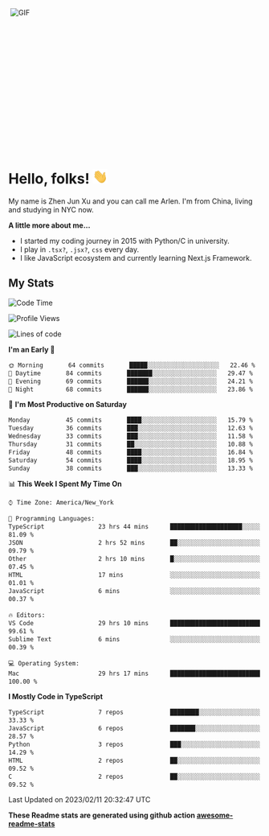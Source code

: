 <img align="right" alt="GIF" src="https://media.giphy.com/media/xUA7bdpLxQhsSQdyog/giphy.gif" width="500" height="320" />

# Hello, folks! <img src="https://raw.githubusercontent.com/arlenxuzj/arlenxuzj/master/assets/wave.gif" width="30px">

My name is Zhen Jun Xu and you can call me Arlen. I'm from China, living and studying in NYC now.

**A little more about me...**

 - I started my coding journey in 2015 with Python/C in university.
 - I play in `.tsx?`, `.jsx?`, `css` every day.
 - I like JavaScript ecosystem and currently learning Next.js Framework.

## My Stats

<!--START_SECTION:waka-->
![Code Time](http://img.shields.io/badge/Code%20Time-3%2C051%20hrs%2036%20mins-blue)

![Profile Views](http://img.shields.io/badge/Profile%20Views-0-blue)

![Lines of code](https://img.shields.io/badge/From%20Hello%20World%20I%27ve%20Written-323%20Thousand%20lines%20of%20code-blue)

**I'm an Early 🐤** 

```text
🌞 Morning       64 commits       █████░░░░░░░░░░░░░░░░░░░░   22.46 % 
🌆 Daytime       84 commits       ███████░░░░░░░░░░░░░░░░░░   29.47 % 
🌃 Evening       69 commits       ██████░░░░░░░░░░░░░░░░░░░   24.21 % 
🌙 Night         68 commits       ██████░░░░░░░░░░░░░░░░░░░   23.86 % 

```
📅 **I'm Most Productive on Saturday** 

```text
Monday          45 commits       ████░░░░░░░░░░░░░░░░░░░░░   15.79 % 
Tuesday         36 commits       ███░░░░░░░░░░░░░░░░░░░░░░   12.63 % 
Wednesday       33 commits       ███░░░░░░░░░░░░░░░░░░░░░░   11.58 % 
Thursday        31 commits       ██░░░░░░░░░░░░░░░░░░░░░░░   10.88 % 
Friday          48 commits       ████░░░░░░░░░░░░░░░░░░░░░   16.84 % 
Saturday        54 commits       ████░░░░░░░░░░░░░░░░░░░░░   18.95 % 
Sunday          38 commits       ███░░░░░░░░░░░░░░░░░░░░░░   13.33 % 

```


📊 **This Week I Spent My Time On** 

```text
⌚︎ Time Zone: America/New_York

💬 Programming Languages: 
TypeScript               23 hrs 44 mins      ████████████████████░░░░░   81.09 % 
JSON                     2 hrs 52 mins       ██░░░░░░░░░░░░░░░░░░░░░░░   09.79 % 
Other                    2 hrs 10 mins       █░░░░░░░░░░░░░░░░░░░░░░░░   07.45 % 
HTML                     17 mins             ░░░░░░░░░░░░░░░░░░░░░░░░░   01.01 % 
JavaScript               6 mins              ░░░░░░░░░░░░░░░░░░░░░░░░░   00.37 % 

🔥 Editors: 
VS Code                  29 hrs 10 mins      █████████████████████████   99.61 % 
Sublime Text             6 mins              ░░░░░░░░░░░░░░░░░░░░░░░░░   00.39 % 

💻 Operating System: 
Mac                      29 hrs 17 mins      █████████████████████████   100.00 % 

```

**I Mostly Code in TypeScript** 

```text
TypeScript               7 repos             ████████░░░░░░░░░░░░░░░░░   33.33 % 
JavaScript               6 repos             ███████░░░░░░░░░░░░░░░░░░   28.57 % 
Python                   3 repos             ███░░░░░░░░░░░░░░░░░░░░░░   14.29 % 
HTML                     2 repos             ██░░░░░░░░░░░░░░░░░░░░░░░   09.52 % 
C                        2 repos             ██░░░░░░░░░░░░░░░░░░░░░░░   09.52 % 

```



 Last Updated on 2023/02/11 20:32:47 UTC
<!--END_SECTION:waka-->

**These Readme stats are generated using github action [awesome-readme-stats](https://github.com/anmol098/waka-readme-stats)**

